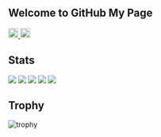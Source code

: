 ## Welcome to GitHub My Page

<p align="left">
  <a href="https://github.com/micheleno13">
    <img height="20" src="https://komarev.com/ghpvc/?username=micheleno13" />
  </a>
  <a href="https://github.com/micheleno13">
    <img height="20" src="https://img.shields.io/github/followers/micheleno13?label=follow&logo=github&style=flat" />
  </a>
</p>

## Stats
![](http://github-profile-summary-cards.vercel.app/api/cards/profile-details?username=micheleno13&theme=gruvbox)
![](http://github-profile-summary-cards.vercel.app/api/cards/repos-per-language?username=micheleno13&theme=gruvbox)
![](http://github-profile-summary-cards.vercel.app/api/cards/most-commit-language?username=micheleno13&theme=gruvbox)
![](http://github-profile-summary-cards.vercel.app/api/cards/stats?username=micheleno13&theme=gruvbox)
![](http://github-profile-summary-cards.vercel.app/api/cards/productive-time?username=micheleno13&theme=gruvbox&utcOffset=9)

## Trophy
![trophy](https://github-profile-trophy.vercel.app/?username=micheleno13&theme=gruvbox)


<!--
**micheleno13/micheleno13** is a ✨ _special_ ✨ repository because its `README.md` (this file) appears on your GitHub profile.

Here are some ideas to get you started:

- 🔭 I’m currently working on ...
- 🌱 I’m currently learning ...
- 👯 I’m looking to collaborate on ...
- 🤔 I’m looking for help with ...
- 💬 Ask me about ...
- 📫 How to reach me: ...
- 😄 Pronouns: ...
- ⚡ Fun fact: ...
-->
